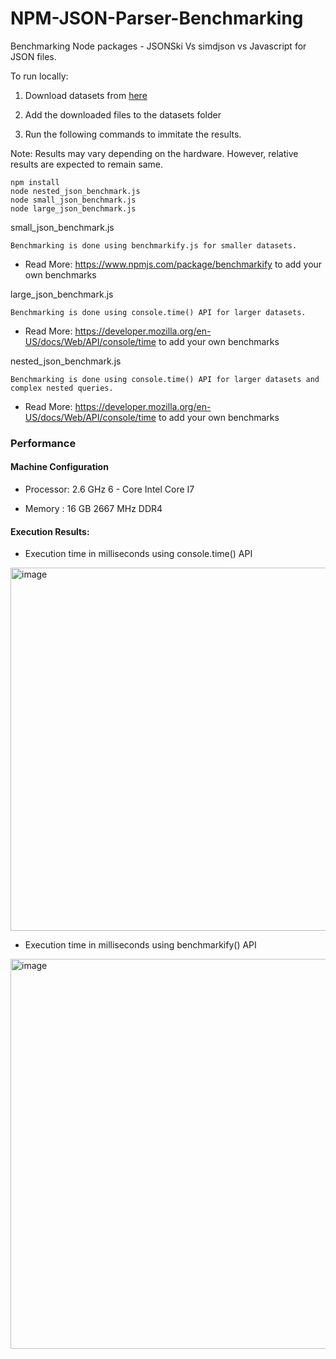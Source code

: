 # NPM-JSON-Parser-Benchmarking

Benchmarking Node packages - JSONSki Vs simdjson vs Javascript for JSON files.

To run locally:

1. Download datasets from [here](https://drive.google.com/drive/folders/185SH188MJmmm-QTd14_8gq5QD-gyouNW?usp=share_link)

2. Add the downloaded files to the datasets folder

3. Run the following commands to immitate the results.

Note: Results may vary depending on the hardware. However, relative results are expected to remain same.
```
npm install
node nested_json_benchmark.js 
node small_json_benchmark.js
node large_json_benchmark.js
```

small_json_benchmark.js
```
Benchmarking is done using benchmarkify.js for smaller datasets.
```
- Read More: https://www.npmjs.com/package/benchmarkify to add your own benchmarks

large_json_benchmark.js
```
Benchmarking is done using console.time() API for larger datasets.
```
- Read More: https://developer.mozilla.org/en-US/docs/Web/API/console/time to add your own benchmarks

nested_json_benchmark.js
```
Benchmarking is done using console.time() API for larger datasets and complex nested queries.
```
- Read More: https://developer.mozilla.org/en-US/docs/Web/API/console/time to add your own benchmarks
 
### Performance

#### Machine Configuration

- Processor: 2.6 GHz 6 - Core Intel Core I7

- Memory : 16 GB 2667 MHz DDR4

#### Execution Results:

- Execution time in milliseconds using console.time() API
<img width="581" alt="image" src="https://user-images.githubusercontent.com/55717003/208541162-791e6ff4-31bf-4353-9dae-06e57ab76d91.png">

- Execution time in milliseconds using benchmarkify() API
<img width="624" alt="image" src="https://user-images.githubusercontent.com/55717003/208541722-f4e3a358-8150-42ff-843d-38f02e98c8e9.png">
